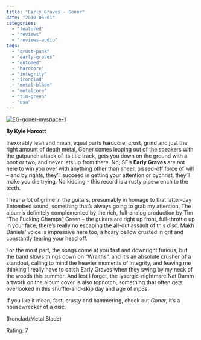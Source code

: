 ```yaml
---
title: "Early Graves - Goner"
date: "2010-06-01"
categories: 
  - "featured"
  - "reviews"
  - "reviews-audio"
tags: 
  - "crust-punk"
  - "early-graves"
  - "entomed"
  - "hardcore"
  - "integrity"
  - "ironclad"
  - "metal-blade"
  - "metalcore"
  - "tim-green"
  - "usa"
---
```


[![EG-goner-myspace-1](http://www.hellbound.ca/wp-content/uploads/2010/06/EG-goner-myspace-1.jpg "EG-goner-myspace-1")](http://www.hellbound.ca/wp-content/uploads/2010/06/EG-goner-myspace-1.jpg)

**By Kyle Harcott**

Inexorably lean and mean, equal parts hardcore, crust, grind and just the right amount of death metal, Goner comes leaping out of the speakers with the gutpunch attack of its title track, gets you down on the ground with a boot or two, and never lets up from there. No, SF’s **Early Graves** are not here to win you over with anything other than sheer, pissed-off force of will – and by rights, they’ll succeed in getting your attention or bychrist, they’ll make you die trying. No kidding - this record is a rusty pipewrench to the teeth.

I hear a lot of grime in the guitars, presumably in homage to that latter-day Entombed sound, something that’s always going to grab my attention. The album’s definitely complemented by the rich, full-analog production by Tim “The Fucking Champs” Green – the guitars are right up front, full-throttle up in your face; there’s really no escaping the all-out assault of this disc. Makh Daniels’ voice is impressive here too, a hoary bellow crusted in grit and constantly tearing your head off.

For the most part, the songs come at you fast and downright furious, but the band slows things down on “Wraiths”, and it’s an absolute crusher of a standout, calling to mind the heavier moments of Integrity, and leaving me thinking I really have to catch Early Graves when they swing by my neck of the woods this summer. And lest I forget, the lysergic-nightmare Nat Damm artwork on the album cover is also topnotch, something that often gets overlooked in this shuffle-and-skip day and age of mp3s.

If you like it mean, fast, crusty and hammering, check out _Goner_, it’s a housewrecker of a disc.

(Ironclad/Metal Blade)

Rating: 7
